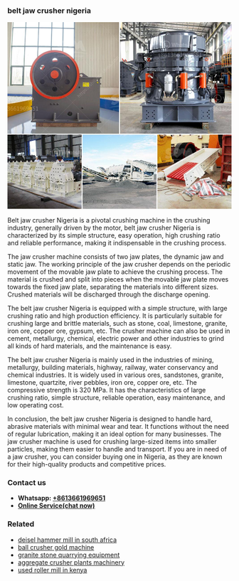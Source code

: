 <h3>belt jaw crusher nigeria</h3><img src='1702260018.jpg' alt=''><p>Belt jaw crusher Nigeria is a pivotal crushing machine in the crushing industry, generally driven by the motor, belt jaw crusher Nigeria is characterized by its simple structure, easy operation, high crushing ratio and reliable performance, making it indispensable in the crushing process.</p><p>The jaw crusher machine consists of two jaw plates, the dynamic jaw and static jaw. The working principle of the jaw crusher depends on the periodic movement of the movable jaw plate to achieve the crushing process. The material is crushed and split into pieces when the movable jaw plate moves towards the fixed jaw plate, separating the materials into different sizes. Crushed materials will be discharged through the discharge opening.</p><p>The belt jaw crusher Nigeria is equipped with a simple structure, with large crushing ratio and high production efficiency. It is particularly suitable for crushing large and brittle materials, such as stone, coal, limestone, granite, iron ore, copper ore, gypsum, etc. The crusher machine can also be used in cement, metallurgy, chemical, electric power and other industries to grind all kinds of hard materials, and the maintenance is easy.</p><p>The belt jaw crusher Nigeria is mainly used in the industries of mining, metallurgy, building materials, highway, railway, water conservancy and chemical industries. It is widely used in various ores, sandstones, granite, limestone, quartzite, river pebbles, iron ore, copper ore, etc. The compressive strength is 320 MPa. It has the characteristics of large crushing ratio, simple structure, reliable operation, easy maintenance, and low operating cost.</p><p>In conclusion, the belt jaw crusher Nigeria is designed to handle hard, abrasive materials with minimal wear and tear. It functions without the need of regular lubrication, making it an ideal option for many businesses. The jaw crusher machine is used for crushing large-sized items into smaller particles, making them easier to handle and transport. If you are in need of a jaw crusher, you can consider buying one in Nigeria, as they are known for their high-quality products and competitive prices.</p><h3>Contact us</h3><ul><li><strong>Whatsapp:&nbsp;<a href="https://wa.me/8613661969651">+8613661969651</a></strong></li><li><a href="https://swt.shibang-china.com/?git&amp;zhl&amp;belt jaw crusher nigeria"><strong>Online Service(chat now)</strong></a></li></ul><h3>Related</h3><ul><li><a href='deisel hammer mill in south africa.md'>deisel hammer mill in south africa</a></li><li><a href='ball crusher gold machine.md'>ball crusher gold machine</a></li><li><a href='granite stone quarrying equipment.md'>granite stone quarrying equipment</a></li><li><a href='aggregate crusher plants machinery.md'>aggregate crusher plants machinery</a></li><li><a href='used roller mill in kenya.md'>used roller mill in kenya</a></li></ul>